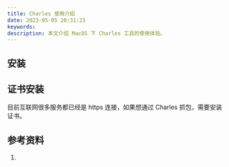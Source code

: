 ```yaml
---
title: Charles 使用介绍
date: 2023-05-05 20:31:23
keywords:
description: 本文介绍 MacOS 下 Charles 工具的使用体验。
---
```


## 安装

## 证书安装

目前互联网很多服务都已经是 https 连接，如果想通过 Charles 抓包，需要安装证书。

## 参考资料

1. [](https://blog.csdn.net/caixiangting/article/details/125249328)
